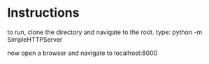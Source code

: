Instructions
===========

to run, clone the directory and navigate to the root.  type: python -m SimpleHTTPServer

now open a browser and navigate to localhost:8000

